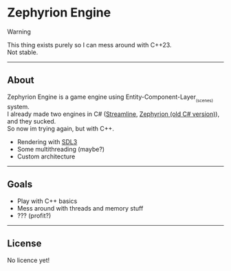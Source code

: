 # Zephyrion Engine

> [!WARNING]
> This thing exists purely so I can mess around with C++23.  
> Not stable.

---

## About
Zephyrion Engine is a game engine using Entity-Component-Layer<sub><sub>(scenes)</sub></sub> system.  
I already made two engines in C# ([Streamline](https://github.com/fredtheking/Streamline-Engine), [Zephyrion (old C# version)](https://github.com/fredtheking/ZephyrionEngine)), and they sucked.  
So now im trying again, but with C++.

- Rendering with [SDL3](https://www.libsdl.org/)  
- Some multithreading (maybe?)  
- Custom architecture  

---

## Goals
- Play with C++ basics
- Mess around with threads and memory stuff  
- ??? (profit?)  

---

## License
No licence yet!
